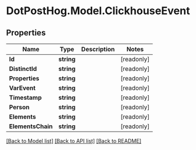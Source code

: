 # DotPostHog.Model.ClickhouseEvent

## Properties

Name | Type | Description | Notes
------------ | ------------- | ------------- | -------------
**Id** | **string** |  | [readonly] 
**DistinctId** | **string** |  | [readonly] 
**Properties** | **string** |  | [readonly] 
**VarEvent** | **string** |  | [readonly] 
**Timestamp** | **string** |  | [readonly] 
**Person** | **string** |  | [readonly] 
**Elements** | **string** |  | [readonly] 
**ElementsChain** | **string** |  | [readonly] 

[[Back to Model list]](../README.md#documentation-for-models) [[Back to API list]](../README.md#documentation-for-api-endpoints) [[Back to README]](../README.md)

